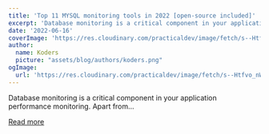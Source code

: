 ```yaml
---
title: 'Top 11 MYSQL monitoring tools in 2022 [open-source included]'
excerpt: 'Database monitoring is a critical component in your application performance monitoring. Apart from...'
date: '2022-06-16'
coverImage: 'https://res.cloudinary.com/practicaldev/image/fetch/s--Htfvo_nW--/c_imagga_scale,f_auto,fl_progressive,h_420,q_auto,w_1000/https://dev-to-uploads.s3.amazonaws.com/uploads/articles/5z53ndo7yagxb36qg2au.png'
author:
  name: Koders
  picture: "assets/blog/authors/koders.png"
ogImage:
  url: 'https://res.cloudinary.com/practicaldev/image/fetch/s--Htfvo_nW--/c_imagga_scale,f_auto,fl_progressive,h_420,q_auto,w_1000/https://dev-to-uploads.s3.amazonaws.com/uploads/articles/5z53ndo7yagxb36qg2au.png'
---
```


Database monitoring is a critical component in your application performance monitoring. Apart from...

[Read more](https://dev.to/signoz/top-11-mysql-monitoring-tools-in-2022-open-source-included-247m)
